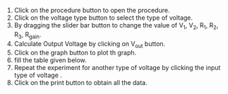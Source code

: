
1. Click on the procedure button to open the procedure.<br> 
2. Click on the voltage type button to select the type of voltage.<br> 
3. By dragging the slider bar button to change the value of V<sub>1</sub>,  V<sub>2</sub>, R<sub>1</sub>,  R<sub>2</sub>,  R<sub>3</sub>,  R<sub>gain</sub>.<br> 
4. Calculate Output Voltage by clicking on V<sub>out</sub> button.<br> 
5. Click on the graph button to plot th graph. <br> 
6. fill the table given below.<br> 
7. Repeat the experiment for another type of voltage by clicking the input type of voltage .<br> 
8. Click on the print button to obtain  all the  data.

